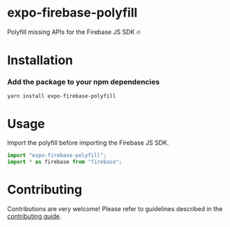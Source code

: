 # expo-firebase-polyfill

Polyfill missing APIs for the Firebase JS SDK 🔥

# Installation

### Add the package to your npm dependencies

```
yarn install expo-firebase-polyfill
```

# Usage

Import the polyfill before importing the Firebase JS SDK.

```js
import "expo-firebase-polyfill";
import * as firebase from "firebase";
```

# Contributing

Contributions are very welcome! Please refer to guidelines described in the [contributing guide]( https://github.com/expo/expo#contributing).

